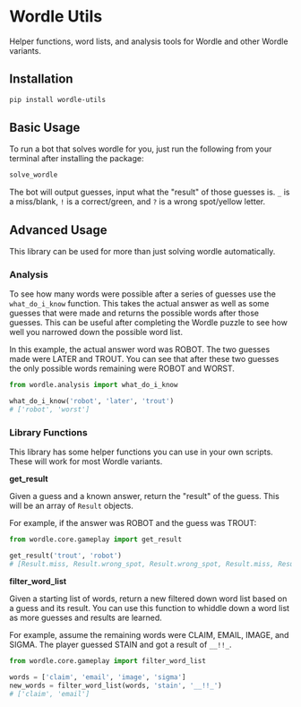 # Wordle Utils

Helper functions, word lists, and analysis tools for Wordle and other Wordle variants.

## Installation

```bash
pip install wordle-utils
```

## Basic Usage

To run a bot that solves wordle for you, just run the following from your terminal after installing the package:

```bash
solve_wordle
```

The bot will output guesses, input what the "result" of those guesses is. `_` is a miss/blank, `!` is a correct/green, and `?` is a wrong spot/yellow letter.


## Advanced Usage

This library can be used for more than just solving wordle automatically.

### Analysis

To see how many words were possible after a series of guesses use the `what_do_i_know` function. This takes the actual answer as well as some guesses that were made and returns the possible words after those guesses. This can be useful after completing the Wordle puzzle to see how well you narrowed down the possible word list.

In this example, the actual answer word was ROBOT. The two guesses made were LATER and TROUT. You can see that after these two guesses the only possible words remaining were ROBOT and WORST.

```python
from wordle.analysis import what_do_i_know

what_do_i_know('robot', 'later', 'trout')
# ['robot', 'worst']
```

### Library Functions

This library has some helper functions you can use in your own scripts. These will work for most Wordle variants.

**get_result**

Given a guess and a known answer, return the "result" of the guess. This will be an array of `Result` objects.

For example, if the answer was ROBOT and the guess was TROUT:
```python
from wordle.core.gameplay import get_result

get_result('trout', 'robot')
# [Result.miss, Result.wrong_spot, Result.wrong_spot, Result.miss, Result.correct]
```

**filter_word_list**

Given a starting list of words, return a new filtered down word list based on a guess and its result. You can use this function to whiddle down a word list as more guesses and results are learned.

For example, assume the remaining words were CLAIM, EMAIL, IMAGE, and SIGMA. The player guessed STAIN and got a result of `__!!_`.

```python
from wordle.core.gameplay import filter_word_list

words = ['claim', 'email', 'image', 'sigma']
new_words = filter_word_list(words, 'stain', '__!!_')
# ['claim', 'email']
```
